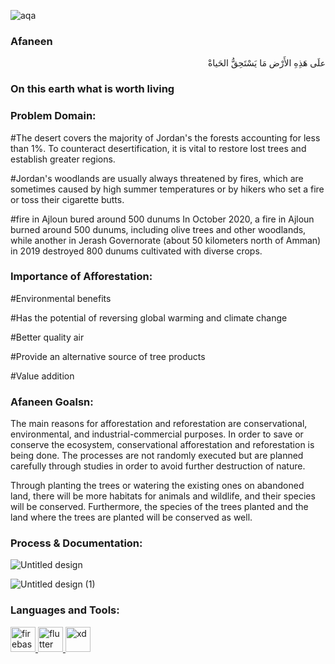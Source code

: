 ![aqa](https://user-images.githubusercontent.com/84340616/203003801-3fbc3ff4-ded4-487f-8917-97d7df304681.png)
<h3 align="left">Afaneen</h3>
<p <h3 align="right">علَى هَذِهِ الأَرْض مَا يَسْتَحِقُّ الحَياةْ</h3>
<h3 align="left">On this earth what is worth living</h3> </p>

<h3 align="left">Problem Domain:</h3>

#The desert covers the majority of Jordan's 
the forests accounting for less than 1%.
To counteract desertification, it is vital to restore lost trees and establish greater regions.

#Jordan's woodlands are usually always threatened by fires, 
which are sometimes caused by high summer temperatures or by hikers who set a fire or toss their cigarette butts.

#fire in Ajloun bured around 500 dunums
In October 2020, a fire in Ajloun burned around 500 dunums, including olive trees and other woodlands, while another in Jerash Governorate (about 50 kilometers north of Amman) in 2019 destroyed 800 dunums cultivated with diverse crops.

<h3 align="left">Importance of Afforestation:</h3>

#Environmental benefits

#Has the potential of reversing global warming and climate change

#Better quality air

#Provide an alternative source of tree products

#Value addition

<h3 align="left">Afaneen Goalsn:</h3>

The main reasons for afforestation and reforestation are conservational, environmental, 
and industrial-commercial purposes. In order to save or conserve the ecosystem, conservational afforestation and reforestation is being done. The processes are not randomly executed but are planned carefully through studies in order to avoid further destruction of nature.

Through planting the trees or watering the existing ones on abandoned land, there will be more habitats for animals and wildlife, and their species will be conserved. Furthermore, the species of the trees planted and the land where the trees are planted will be conserved as well.

<h3 align="left">Process & Documentation:</h3>

![Untitled design](https://user-images.githubusercontent.com/84340616/203006252-63425637-3e2f-45ff-b6e1-55241ec654c6.png)

![Untitled design (1)](https://user-images.githubusercontent.com/84340616/203006261-c19d858c-cb69-4f88-b795-bb852b0db22f.png)







<h3 align="left">Languages and Tools:</h3>
<p align="left"> <a href="https://firebase.google.com/" target="_blank" rel="noreferrer"> <img src="https://www.vectorlogo.zone/logos/firebase/firebase-icon.svg" alt="firebase" width="40" height="40"/> </a> <a href="https://flutter.dev" target="_blank" rel="noreferrer"> <img src="https://www.vectorlogo.zone/logos/flutterio/flutterio-icon.svg" alt="flutter" width="40" height="40"/> </a> <a href="https://www.adobe.com/products/xd.html" target="_blank" rel="noreferrer"> <img src="https://cdn.worldvectorlogo.com/logos/adobe-xd.svg" alt="xd" width="40" height="40"/> </a> </p>


<!-- flutter pub run easy_localization:generate -S "assets/translations" -O "lib/translations" -->
